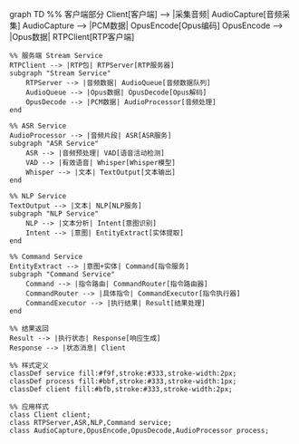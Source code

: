 graph TD
    %% 客户端部分
    Client[客户端] --> |采集音频| AudioCapture[音频采集]
    AudioCapture --> |PCM数据| OpusEncode[Opus编码]
    OpusEncode --> |Opus数据| RTPClient[RTP客户端]
    
    %% 服务端 Stream Service
    RTPClient --> |RTP包| RTPServer[RTP服务器]
    subgraph "Stream Service"
        RTPServer --> |音频数据| AudioQueue[音频数据队列]
        AudioQueue --> |Opus数据| OpusDecode[Opus解码]
        OpusDecode --> |PCM数据| AudioProcessor[音频处理]
    end
    
    %% ASR Service
    AudioProcessor --> |音频片段| ASR[ASR服务]
    subgraph "ASR Service"
        ASR --> |音频预处理| VAD[语音活动检测]
        VAD --> |有效语音| Whisper[Whisper模型]
        Whisper --> |文本| TextOutput[文本输出]
    end
    
    %% NLP Service
    TextOutput --> |文本| NLP[NLP服务]
    subgraph "NLP Service"
        NLP --> |文本分析| Intent[意图识别]
        Intent --> |意图| EntityExtract[实体提取]
    end
    
    %% Command Service
    EntityExtract --> |意图+实体| Command[指令服务]
    subgraph "Command Service"
        Command --> |指令路由| CommandRouter[指令路由器]
        CommandRouter --> |具体指令| CommandExecutor[指令执行器]
        CommandExecutor --> |执行结果| Result[结果处理]
    end
    
    %% 结果返回
    Result --> |执行状态| Response[响应生成]
    Response --> |状态消息| Client
    
    %% 样式定义
    classDef service fill:#f9f,stroke:#333,stroke-width:2px;
    classDef process fill:#bbf,stroke:#333,stroke-width:1px;
    classDef client fill:#bfb,stroke:#333,stroke-width:2px;
    
    %% 应用样式
    class Client client;
    class RTPServer,ASR,NLP,Command service;
    class AudioCapture,OpusEncode,OpusDecode,AudioProcessor process;